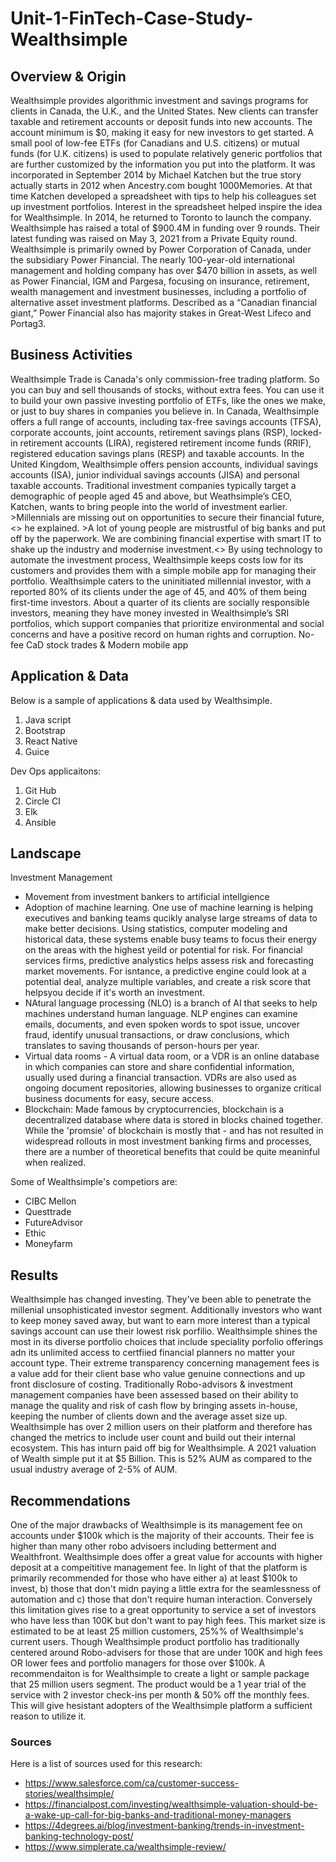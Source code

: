 
# Unit-1-FinTech-Case-Study-Wealthsimple
## Overview & Origin
Wealthsimple provides algorithmic investment and savings programs for clients in Canada, the U.K., and the United States. New clients can transfer taxable and retirement accounts or deposit funds into new accounts. The account minimum is $0, making it easy for new investors to get started. A small pool of low-fee ETFs (for Canadians and U.S. citizens) or mutual funds (for U.K. citizens) is used to populate relatively generic portfolios that are further customized by the information you put into the platform. 
It was incorporated in September 2014 by Michael Katchen but the true story actually starts in 2012 when Ancestry.com bought 1000Memories. At that time Katchen developed a spreadsheet with tips to help his colleagues set up investment portfolios. Interest in the spreadsheet helped inspire the idea for Wealthsimple. In 2014, he returned to Toronto to launch the company.
Wealthsimple has raised a total of $900.4M in funding over 9 rounds. Their latest funding was raised on May 3, 2021 from a Private Equity round.
Wealthsimple is primarily owned by Power Corporation of Canada, under the subsidiary Power Financial. The nearly 100-year-old international management and holding company has over $470 billion in assets, as well as Power Financial, IGM and Pargesa, focusing on insurance, retirement, wealth management and investment businesses, including a portfolio of alternative asset investment platforms. Described as a “Canadian financial giant,” Power Financial also has majority stakes in Great-West Lifeco and Portag3.
## Business Activities
Wealthsimple Trade is Canada's only commission-free trading platform. So you can buy and sell thousands of stocks, without extra fees. You can use it to build your own passive investing portfolio of ETFs, like the ones we make, or just to buy shares in companies you believe in.
In Canada, Wealthsimple offers a full range of accounts, including tax-free savings accounts (TFSA), corporate accounts, joint accounts, retirement savings plans (RSP), locked-in retirement accounts (LIRA), registered retirement income funds (RRIF), registered education savings plans (RESP) and taxable accounts.
In the United Kingdom, Wealthsimple offers pension accounts, individual savings accounts (ISA), junior individual savings accounts (JISA) and personal taxable accounts.
Traditional investment companies typically target a demographic of people aged 45 and above, but Weathsimple’s CEO, Katchen, wants to bring people into the world of investment earlier. >Millennials are missing out on opportunities to secure their financial future,<> he explained. >A lot of young people are mistrustful of big banks and put off by the paperwork. We are combining financial expertise with smart IT to shake up the industry and modernise investment.<>
By using technology to automate the investment process, Wealthsimple keeps costs low for its customers and provides them with a simple mobile app for managing their portfolio.
Wealthsimple caters to the uninitiated millennial investor, with a reported 80% of its clients under the age of 45, and 40% of them being first-time investors. About a quarter of its clients are socially responsible investors, meaning they have money invested in Wealthsimple’s SRI portfolios, which support companies that prioritize environmental and social concerns and have a positive record on human rights and corruption.
No-fee CaD stock trades & Modern mobile app
## Application & Data
Below is a sample of applications & data used by Wealthsimple.
1. Java script
2. Bootstrap
3. React Native
4. Guice

Dev Ops applicaitons:
1. Git Hub
2. Circle CI
3. Elk
4. Ansible
## Landscape
Investment Management
* Movement from investment bankers to artificial intellgience
* Adoption of machine learning. One use of machine learning is helping executives and banking teams qucikly analyse large streams of data to make better decisions. Using statistics, computer modeling and historical data, these systems enable busy teams to focus their energy on the areas with the highest yeild or potential for risk. For financial services firms, predictive analystics helps assess risk and forecasting market movements. For isntance, a predictive engine could look at a potential deal, analyze multiple variables, and create a risk score that helpsyou decide if it's worth an investment.
* NAtural language processing (NLO) is a branch of AI that seeks to help machines understand human language. NLP engines can examine emails, documents, and even spoken words to spot issue, uncover fraud, identify unusual transactions, or draw conclusions, which translates to saving thousands of person-hours per year.
* Virtual data rooms - A virtual data room, or a VDR is an online database in which companies can store and share confidential information, usually used during a financial transaction.  VDRs are also used as ongoing document repositories, allowing businesses to organize critical business documents for easy, secure access.
* Blockchain: Made famous by cryptocurrencies, blockchain is a decentralized database where data is stored in blocks chained together. While the 'promsie' of blockchain is mostly that - and has not resulted in widespread rollouts in most investment banking firms and processes, there are a  number of theoretical benefits that could be quite meaninful when realized. 

Some of Wealthsimple's competiors are:
* CIBC Mellon
* Questtrade
* FutureAdvisor
* Ethic
* Moneyfarm 
## Results
Wealthsimple has changed investing. They've been able to penetrate the millenial unsophisticated investor segment. Additionally  investors who want to keep money saved away, but want to earn more interest than a typical savings account can use their lowest risk porfilio. Wealthsimple shines the most in its diverse portfolio choices that include speciality porfolio offerings adn its unlimited access to certfiied financial planners no matter your account type. Their extreme transparency concerning management fees is a value add for their client base who value genuine connections and up front disclosure of costing.
Traditionally Robo-advisors & investment management companies have been assessed based on their ability to manage the quality and risk of cash flow by bringing assets in-house, keeping the number of clients down and the average asset size up. Wealthsimple has over 2 million users on their platform and therefore has changed the metrics to include user count and build out their internal ecosystem. This has inturn paid off big for Wealthsimple. A 2021 valuation of Wealth simple put it at $5 Billion. This is 52% AUM as compared to the usual industry average of 2-5% of AUM.

## Recommendations
One of the major drawbacks of Wealthsimple is its management fee on accounts under $100k which is the majority of their accounts. Their fee is higher than many other robo advisoers including betterment and Wealthfront. Wealthsimple does offer a great value for accounts with higher deposit at a compeititive management fee. In light of that the platform is primarily recommended for those who have either a) at least $100k to invest, b) those that don't midn paying a little extra for the seamlessness of automation and c) those that don't require human interaction. Conversely this limitation gives rise to a great opportunity to service a set of investors who have less than 100K but don't want to pay high fees. This market size is estimated to be at least 25 million customers, 25%% of Wealthsimple's current users. Though Wealthsimple product portfolio has traditionally centered around Robo-advisers for those that are under 100K and high fees OR lower fees and portfolio managers for those over $100k. A recommendaiton is for Wealthsimple to create a light or sample package that 25 million users segment. The product would be a 1 year trial of the service with 2 investor check-ins per month & 50% off the monthly fees. This will give hesistant adopters of the Wealthsimple platform a sufficient reason to utilize it.
### Sources
Here is a list of sources used for this research:
* https://www.salesforce.com/ca/customer-success-stories/wealthsimple/
* https://financialpost.com/investing/wealthsimple-valuation-should-be-a-wake-up-call-for-big-banks-and-traditional-money-managers
* https://4degrees.ai/blog/investment-banking/trends-in-investment-banking-technology-post/
* https://www.simplerate.ca/wealthsimple-review/
